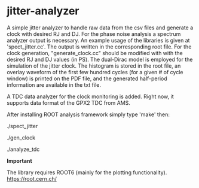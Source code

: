 # jitter-analyzer
A simple jitter analyzer to handle raw data from the csv files and generate a clock with desired RJ and DJ.
For the phase noise analysis a spectrum analyzer output is necessary.
  An example usage of the libraries is given at 'spect_jitter.cc'.
  The output is written in the corresponding root file.
For the clock generation, "generate_clock.cc" should be modified with with the desired RJ and DJ values (in PS). 
  The dual-Dirac model is employed for the simulation of the jitter clock. 
  The histogram is stored in the root file, an overlay waveform of the first few hundred cycles (for a given # of cycle window) is printed on the PDF file, and the generated half-period information are available in the txt file.
  
  A TDC data analyzer for the clock monitoring is added. Right now, it supports data format of the GPX2 TDC from AMS. 
  
  After installing ROOT analysis framework simply type 'make' then:
  
  ./spect_jitter
  
  ./gen_clock
  
  ./analyze_tdc
  
**Important**
  
  The library requires ROOT6 (mainly for the plotting functionality).
  https://root.cern.ch/
